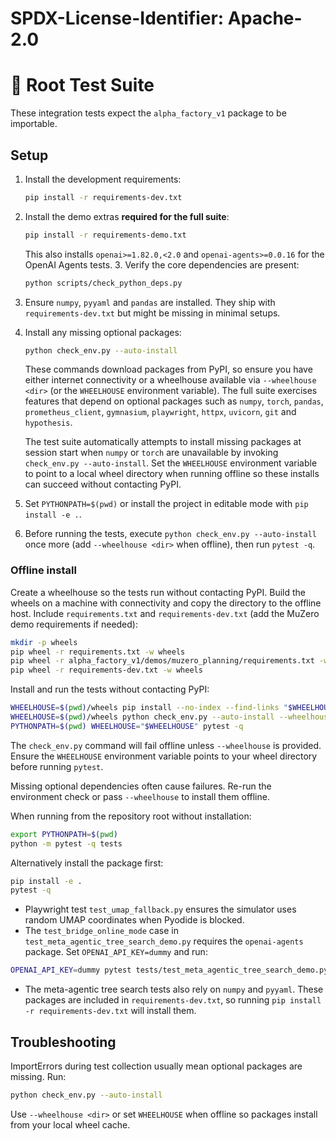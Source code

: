 # SPDX-License-Identifier: Apache-2.0
# 🧪 Root Test Suite

These integration tests expect the `alpha_factory_v1` package to be importable.

## Setup

1. Install the development requirements:
   ```bash
   pip install -r requirements-dev.txt
   ```
2. Install the demo extras **required for the full suite**:
   ```bash
   pip install -r requirements-demo.txt
   ```
   This also installs `openai>=1.82.0,<2.0` and `openai-agents>=0.0.16` for
   the OpenAI Agents tests.
   3. Verify the core dependencies are present:
   ```bash
   python scripts/check_python_deps.py
   ```
4. Ensure `numpy`, `pyyaml` and `pandas` are installed. They ship with
   `requirements-dev.txt` but might be missing in minimal setups.
5. Install any missing optional packages:
   ```bash
   python check_env.py --auto-install
   ```
   These commands download packages from PyPI, so ensure you have either
   internet connectivity or a wheelhouse available via `--wheelhouse <dir>`
   (or the `WHEELHOUSE` environment variable).
   The full suite exercises features that depend on optional packages such as
   `numpy`, `torch`, `pandas`, `prometheus_client`, `gymnasium`, `playwright`,
   `httpx`, `uvicorn`, `git` and `hypothesis`.
   
   The test suite automatically attempts to install missing packages at
   session start when `numpy` or `torch` are unavailable by invoking
   `check_env.py --auto-install`.  Set the `WHEELHOUSE` environment
   variable to point to a local wheel directory when running offline so
   these installs can succeed without contacting PyPI.
6. Set `PYTHONPATH=$(pwd)` or install the project in editable mode with `pip install -e .`.
7. Before running the tests, execute `python check_env.py --auto-install` once
   more (add `--wheelhouse <dir>` when offline), then run `pytest -q`.

### Offline install

Create a wheelhouse so the tests run without contacting PyPI. Build the wheels on
a machine with connectivity and copy the directory to the offline host. Include
`requirements.txt` and `requirements-dev.txt` (add the MuZero demo requirements if
needed):

```bash
mkdir -p wheels
pip wheel -r requirements.txt -w wheels
pip wheel -r alpha_factory_v1/demos/muzero_planning/requirements.txt -w wheels
pip wheel -r requirements-dev.txt -w wheels
```

Install and run the tests without contacting PyPI:

```bash
WHEELHOUSE=$(pwd)/wheels pip install --no-index --find-links "$WHEELHOUSE" -r requirements-dev.txt
WHEELHOUSE=$(pwd)/wheels python check_env.py --auto-install --wheelhouse "$WHEELHOUSE"
PYTHONPATH=$(pwd) WHEELHOUSE="$WHEELHOUSE" pytest -q
```

The `check_env.py` command will fail offline unless `--wheelhouse` is provided.
Ensure the `WHEELHOUSE` environment variable points to your wheel directory
before running `pytest`.

Missing optional dependencies often cause failures. Re-run the environment check or pass `--wheelhouse` to install them offline.

When running from the repository root without installation:

```bash
export PYTHONPATH=$(pwd)
python -m pytest -q tests
```

Alternatively install the package first:

```bash
pip install -e .
pytest -q
```
- Playwright test `test_umap_fallback.py` ensures the simulator uses random UMAP coordinates when Pyodide is blocked.
- The `test_bridge_online_mode` case in `test_meta_agentic_tree_search_demo.py` requires the `openai-agents` package. Set `OPENAI_API_KEY=dummy` and run:
```bash
OPENAI_API_KEY=dummy pytest tests/test_meta_agentic_tree_search_demo.py::test_bridge_online_mode
```
- The meta-agentic tree search tests also rely on `numpy` and `pyyaml`. These packages are included in `requirements-dev.txt`, so running `pip install -r requirements-dev.txt` will install them.

## Troubleshooting

ImportErrors during test collection usually mean optional packages are missing.
Run:

```bash
python check_env.py --auto-install
```

Use `--wheelhouse <dir>` or set `WHEELHOUSE` when offline so packages
install from your local wheel cache.
